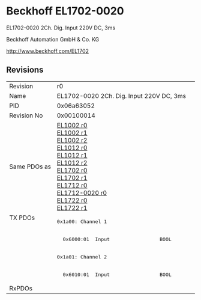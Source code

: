 # Beckhoff EL1702-0020

EL1702-0020 2Ch. Dig. Input 220V DC, 3ms

Beckhoff Automation GmbH & Co. KG

http://www.beckhoff.com/EL1702

## Revisions
<table>
<tr >
<td>Revision</td>
<td>r0</td>
</tr>
<tr >
<td>Name</td>
<td>EL1702-0020 2Ch. Dig. Input 220V DC, 3ms</td>
</tr>
<tr >
<td>PID</td>
<td>0x06a63052</td>
</tr>
<tr >
<td>Revision No</td>
<td>0x00100014</td>
</tr>
<tr >
<td>Same PDOs as</td>
<td><a href="EL1002">EL1002 r0</a><br/><a href="EL1002">EL1002 r1</a><br/><a href="EL1002">EL1002 r2</a><br/><a href="EL1012">EL1012 r0</a><br/><a href="EL1012">EL1012 r1</a><br/><a href="EL1012">EL1012 r2</a><br/><a href="EL1702">EL1702 r0</a><br/><a href="EL1702">EL1702 r1</a><br/><a href="EL1712">EL1712 r0</a><br/><a href="EL1712-0020">EL1712-0020 r0</a><br/><a href="EL1722">EL1722 r0</a><br/><a href="EL1722">EL1722 r1</a></td>
</tr>
<tr class="txpdo">
<td rowspan=4 valign=top>TX PDOs</td>
<td><pre>0x1a00: Channel 1</pre></td>
<td></td>
</tr>
<tr class="txpdo">
<td><pre>  0x6000:01  Input                 BOOL</pre></td>
</tr>
<tr class="txpdo">
<td><pre>0x1a01: Channel 2</pre></td>
</tr>
<tr class="txpdo">
<td><pre>  0x6010:01  Input                 BOOL</pre></td>
</tr>
<tr >
<td>RxPDOs</td>
<td></td>
</tr>
</table>
